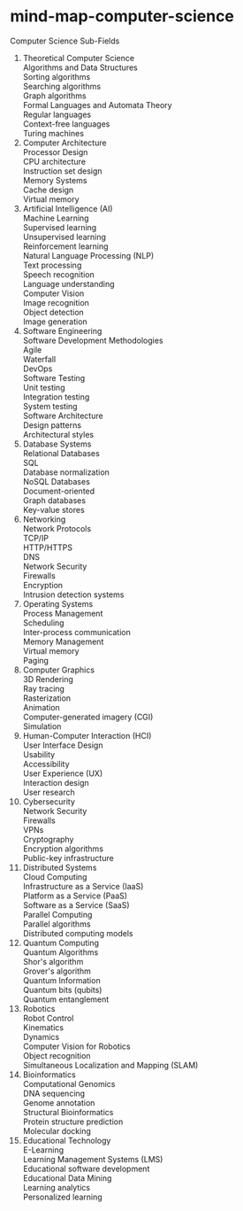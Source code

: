 # mind-map-computer-science
Computer Science Sub-Fields <br />
1. Theoretical Computer Science<br />
  Algorithms and Data Structures<br />
    Sorting algorithms<br />
    Searching algorithms<br />
    Graph algorithms<br />
  Formal Languages and Automata Theory<br />
    Regular languages<br />
    Context-free languages<br />
    Turing machines<br />
2. Computer Architecture<br />
  Processor Design<br />
    CPU architecture<br />
    Instruction set design<br />
  Memory Systems<br />
    Cache design<br />
    Virtual memory<br />
3. Artificial Intelligence (AI)<br />
    Machine Learning<br />
      Supervised learning<br />
      Unsupervised learning<br />
      Reinforcement learning<br />
    Natural Language Processing (NLP)<br />
      Text processing<br />
      Speech recognition<br />
      Language understanding<br />
    Computer Vision<br />
      Image recognition<br />
      Object detection<br />
      Image generation<br />
4. Software Engineering<br />
  Software Development Methodologies<br />
    Agile<br />
    Waterfall<br />
    DevOps<br />
  Software Testing<br />
    Unit testing<br />
    Integration testing<br />
    System testing<br />
  Software Architecture<br />
    Design patterns<br />
    Architectural styles<br />
5. Database Systems<br />
  Relational Databases<br />
    SQL<br />
    Database normalization<br />
  NoSQL Databases<br />
    Document-oriented<br />
    Graph databases<br />
    Key-value stores<br />
6. Networking<br />
  Network Protocols<br />
    TCP/IP<br />
    HTTP/HTTPS<br />
    DNS<br />
  Network Security<br />
    Firewalls<br />
    Encryption<br />
    Intrusion detection systems<br />
7. Operating Systems<br />
    Process Management<br />
    Scheduling<br />
    Inter-process communication<br />
  Memory Management<br />
    Virtual memory<br />
    Paging<br />
8. Computer Graphics<br />
  3D Rendering<br />
    Ray tracing<br />
    Rasterization<br />
  Animation<br />
    Computer-generated imagery (CGI)<br />
    Simulation<br />
9. Human-Computer Interaction (HCI)<br />
  User Interface Design<br />
    Usability<br />
    Accessibility<br />
  User Experience (UX)<br />
    Interaction design<br />
    User research<br />
10. Cybersecurity<br />
  Network Security<br />
    Firewalls<br />
    VPNs<br />
  Cryptography<br />
    Encryption algorithms<br />
    Public-key infrastructure<br />
11. Distributed Systems<br />
  Cloud Computing<br />
    Infrastructure as a Service (IaaS)<br />
    Platform as a Service (PaaS)<br />
    Software as a Service (SaaS)<br />
  Parallel Computing<br />
    Parallel algorithms<br />
    Distributed computing models<br />
12. Quantum Computing<br />
  Quantum Algorithms<br />
    Shor's algorithm<br />
    Grover's algorithm<br />
  Quantum Information<br />
    Quantum bits (qubits)<br />
    Quantum entanglement<br />
13. Robotics<br />
  Robot Control<br />
    Kinematics<br />
    Dynamics<br />
  Computer Vision for Robotics<br />
    Object recognition<br />
    Simultaneous Localization and Mapping (SLAM)<br />
14. Bioinformatics<br />
  Computational Genomics<br />
    DNA sequencing<br />
    Genome annotation<br />
  Structural Bioinformatics<br />
    Protein structure prediction<br />
    Molecular docking<br />
15. Educational Technology<br />
  E-Learning<br />
    Learning Management Systems (LMS)<br />
    Educational software development<br />
  Educational Data Mining<br />
    Learning analytics<br />
    Personalized learning<br />
